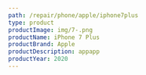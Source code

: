 ```yaml
---
path: /repair/phone/apple/iphone7plus
type: product
productImage: img/7-.png
productName: iPhone 7 Plus
productBrand: Apple
productDescription: appapp
productYear: 2020
---
```

